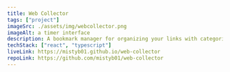 ```yaml
---
title: Web Collector
tags: ["project"]
imageSrc: ./assets/img/webcollector.png
imageAlt: a timer interface
description: A bookmark manager for organizing your links with categories and tags.
techStack: ["react", "typescript"]
liveLink: https://mistyb01.github.io/web-collector
repoLink: https://github.com/mistyb01/web-collector
---
```

